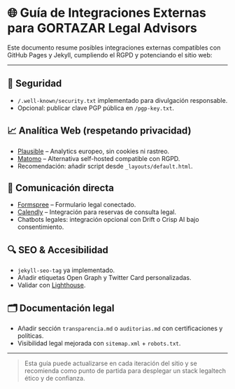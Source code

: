# 🌐 Guía de Integraciones Externas para GORTAZAR Legal Advisors

Este documento resume posibles integraciones externas compatibles con GitHub Pages y Jekyll, cumpliendo el RGPD y potenciando el sitio web:

---

## 🔐 Seguridad

- `/.well-known/security.txt` implementado para divulgación responsable.
- Opcional: publicar clave PGP pública en `/pgp-key.txt`.

## 📈 Analítica Web (respetando privacidad)

- [Plausible](https://plausible.io/) – Analytics europeo, sin cookies ni rastreo.
- [Matomo](https://matomo.org/) – Alternativa self-hosted compatible con RGPD.
- Recomendación: añadir script desde `_layouts/default.html`.

## 💬 Comunicación directa

- [Formspree](https://formspree.io) – Formulario legal conectado.
- [Calendly](https://calendly.com) – Integración para reservas de consulta legal.
- Chatbots legales: integración opcional con Drift o Crisp AI bajo consentimiento.

## 🔍 SEO & Accesibilidad

- `jekyll-seo-tag` ya implementado.
- Añadir etiquetas Open Graph y Twitter Card personalizadas.
- Validar con [Lighthouse](https://pagespeed.web.dev/).

## 🗂 Documentación legal

- Añadir sección `transparencia.md` o `auditorias.md` con certificaciones y políticas.
- Visibilidad legal mejorada con `sitemap.xml` + `robots.txt`.

---

> Esta guía puede actualizarse en cada iteración del sitio y se recomienda como punto de partida para desplegar un stack legaltech ético y de confianza.